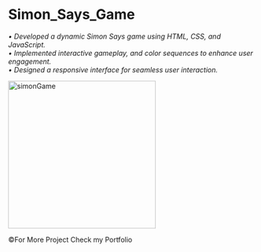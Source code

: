 # Simon_Says_Game
<span><i text-align="left">• Developed a dynamic Simon Says game using HTML, CSS, and JavaScript. <br>
 • Implemented interactive gameplay,  and color sequences to enhance user engagement. <br>
 • Designed a responsive interface for seamless user interaction.</i>

<img src="https://ik.imagekit.io/freshman/ezgif-5-d4bcbfc80baf_9V2NUhxNy.gif?tr=orig-true" alt="simonGame"  height="300px" width="300px" />

<p> &copy;For More Project Check my Portfolio</p>
